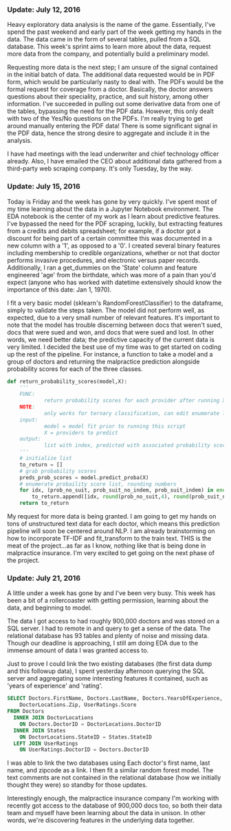 ### Update: July 12, 2016

Heavy exploratory data analysis is the name of the game. Essentially, I've spend the past weekend and early part of the week getting my hands in the data. The data came in the form of several tables, pulled from a SQL database. This week's sprint aims to learn more about the data, request more data from the company, and potentially build a preliminary model.

Requesting more data is the next step; I am unsure of the signal contained in the initial batch of data. The additional data requested would be in PDF form, which would be particularly nasty to deal with. The PDFs would be the formal request for coverage from a doctor. Basically, the doctor answers questions about their speciality, practice, and suit history, among other information. I've succeeded in pulling out some derivative data from one of the tables, bypassing the need for the PDF data. However, this only dealt with two of the Yes/No questions on the PDFs. I'm really trying to get around manually entering the PDF data! There is some significant signal in the PDF data, hence the strong desire to aggregate and include it in the analysis.

I have had meetings with the lead underwriter and chief technology officer already. Also, I have emailed the CEO about additional data gathered from a third-party web scraping company. It's only Tuesday, by the way.

### Update: July 15, 2016

Today is Friday and the week has gone by very quickly. I've spent most of my time learning about the data in a Jupyter Notebook environment. The EDA notebook is the center of my work as I learn about predictive features. I've bypassed the need for the PDF scraping, luckily, but extracting features from a credits and debits spreadsheet; for example, if a doctor got a discount for being part of a certain committee this was documented in a new column with a '1', as opposed to a '0'. I created several binary features including membership to credible organizations, whether or not that doctor performs invasive procedures, and electronic versus paper records. Additionally, I ran a get_dummies on the 'State' column and feature engineered 'age' from the birthdate, which was more of a pain than you'd expect (anyone who has worked with datetime extensively should know the importance of this date: Jan 1, 1970).

I fit a very basic model (sklearn's RandomForestClassifier) to the dataframe, simply to validate the steps taken. The model did not perform well, as expected, due to a very small number of relevant features. It's important to note that the model has trouble discerning between docs that weren't sued, docs that were sued and won, and docs that were sued and lost. In other words, we need better data; the predictive capacity of the current data is very limited. I decided the best use of my time was to get started on coding up the rest of the pipeline. For instance, a function to take a model and a group of doctors and returning the malpractice prediction alongside probability scores for each of the three classes.

~~~~ python
def return_probability_scores(model,X):
    '''
    FUNC:
            return probability scores for each provider after running X through a model
    NOTE:
            only works for ternary classification, can edit enumerate line for binary
    input:
            model = model fit prior to running this script
            X = providers to predict
    output:
            list with index, predicted with associated probability score (rounded to four decimal places)
    '''
    # initialize list
    to_return = []
    # grab probability scores
    preds_prob_scores = model.predict_proba(X)
    # enumerate probaility score list, rounding numbers
    for idx, (prob_no_suit, prob_suit_no_indem, prob_suit_indem) in enumerate((preds_prob_scores)):
        to_return.append([idx, round(prob_no_suit,4), round(prob_suit_no_indem,4), round(prob_suit_indem,4)])
    return to_return
~~~~

My request for more data is being granted. I am going to get my hands on tons of unstructured text data for each doctor, which means this prediction pipeline will soon be centered around NLP. I am already brainstorming on how to incorporate TF-IDF and fit_transform to the train text. THIS is the meat of the project...as far as I know, nothing like that is being done in malpractice insurance. I'm very excited to get going on the next phase of the project.

### Update: July 21, 2016

A little under a week has gone by and I've been very busy. This week has been a bit of a rollercoaster with getting permission, learning about the data, and beginning to model.

The data I got access to had roughly 900,000 doctors and was stored on a SQL server. I had to remote in and query to get a sense of the data. The relational database has 93 tables and plenty of noise and missing data. Though our deadline is approaching, I still am doing EDA due to the immense amount of data I was granted access to.

Just to prove I could link the two existing databases (the first data dump and this followup data), I spent yesterday afternoon querying the SQL server and aggregating some interesting features it contained, such as 'years of experience' and 'rating'.

~~~~ sql
SELECT Doctors.FirstName, Doctors.LastName, Doctors.YearsOfExperience, States.Name as 'State',
    DoctorLocations.Zip, UserRatings.Score
FROM Doctors
  INNER JOIN DoctorLocations
    ON Doctors.DoctorID = DoctorLocations.DoctorID
  INNER JOIN States
    ON DoctorLocations.StateID = States.StateID
  LEFT JOIN UserRatings
    ON UserRatings.DoctorID = Doctors.DoctorID
~~~~

I was able to link the two databases using Each doctor's first name, last name, and zipcode as a link. I then fit a similar random forest model. The text comments are not contained in the relational database (how we initially thought they were) so standby for those updates.

Interestingly enough, the malpractice insurance company I'm working with recently got access to the database of 900,000 docs too, so both their data team and myself have been learning about the data in unison. In other words, we're discovering features in the underlying data together.
